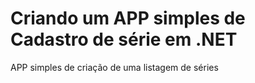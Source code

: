 # Criando um APP simples de Cadastro de série em .NET
 APP simples de criação de uma listagem de séries
